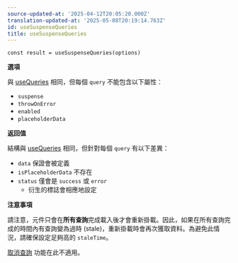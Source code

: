 ```yaml
---
source-updated-at: '2025-04-12T20:05:20.000Z'
translation-updated-at: '2025-05-08T20:19:14.763Z'
id: useSuspenseQueries
title: useSuspenseQueries
---
```


```tsx
const result = useSuspenseQueries(options)
```

**選項**

與 [useQueries](../reference/useQueries.md) 相同，但每個 `query` 不能包含以下屬性：

- `suspense`
- `throwOnError`
- `enabled`
- `placeholderData`

**返回值**

結構與 [useQueries](../reference/useQueries.md) 相同，但針對每個 `query` 有以下差異：

- `data` 保證會被定義
- `isPlaceholderData` 不存在
- `status` 僅會是 `success` 或 `error`
  - 衍生的標誌會相應地設定

**注意事項**

請注意，元件只會在**所有查詢**完成載入後才會重新掛載。因此，如果在所有查詢完成的時間內有查詢變為過時 (stale)，重新掛載時會再次獲取資料。為避免此情況，請確保設定足夠高的 `staleTime`。

[取消查詢](../guides/query-cancellation.md) 功能在此不適用。
